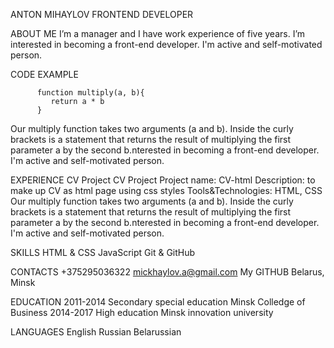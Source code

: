 
ANTON MIHAYLOV
FRONTEND DEVELOPER


ABOUT ME
I’m a manager and I have work experience of five years. I’m interested in becoming a front-end developer. I'm active and self-motivated person.


CODE EXAMPLE
 
          function multiply(a, b){
             return a * b
          }
           
Our multiply function takes two arguments (a and b). Inside the curly brackets is a statement that returns the result of multiplying the first parameter a by the second b.nterested in becoming a front-end developer. I'm active and self-motivated person.




EXPERIENCE
CV Project
CV Project
Project name:
CV-html
Description:
to make up CV as html page using css styles
Tools&Technologies:
HTML, CSS
Our multiply function takes two arguments (a and b). Inside the curly brackets is a statement that returns the result of multiplying the first parameter a by the second b.nterested in becoming a front-end developer. I'm active and self-motivated person.




SKILLS
HTML & CSS
JavaScript
Git & GitHub



CONTACTS
 +375295036322
 mickhaylov.a@gmail.com
 My GITHUB
 Belarus, Minsk


EDUCATION
2011-2014
Secondary special education
Minsk Colledge of Business
2014-2017
High education
Minsk innovation university



LANGUAGES
English
Russian
Belarussian
